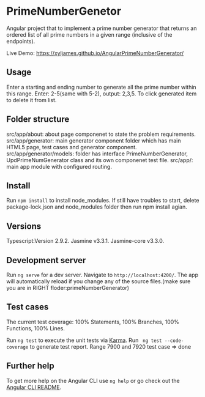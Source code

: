 # PrimeNumberGenetor

Angular project that to implement a prime number generator that
returns an ordered list of all prime numbers in a given range (inclusive of the endpoints).

Live Demo: https://xyljames.github.io/AngularPrimeNumberGenerator/

## Usage

Enter a starting and ending number to generate all the prime number within this range.
Enter: 2-5(same with 5-2), output: 2,3,5. 
To click generated item to delete it  from list.

## Folder structure

src/app/about: about page componenet to state the problem requirements.
src/app/generator: main generator component folder which has main HTML5 page, test cases and generator component.
src/app/generator/models: folder has interface PrimeNumberGenerator, UpdPrimeNumGenerator class and its own componenet test file.
src/app/: main app module with configured routing. 

## Install

Run `npm install` to install node_modules.
If still have troubles to start, delete package-lock.json and node_modules folder then run npm install agian.

## Versions
Typescript:Version 2.9.2.
Jasmine v3.3.1.
Jasmine-core v3.3.0.

## Development server

Run `ng serve` for a dev server. Navigate to `http://localhost:4200/`. The app will automatically reload if you change any of the source files.(make sure you are in RIGHT floder:primeNumberGenerator)

## Test cases
The current test coverage: 100% Statements, 100% Branches, 100% Functions, 100% Lines.

Run `ng test` to execute the unit tests via [Karma](https://karma-runner.github.io).
Run ` ng test --code-coverage` to generate test report.
Range 7900 and 7920 test case => done
 

## Further help

To get more help on the Angular CLI use `ng help` or go check out the [Angular CLI README](https://github.com/angular/angular-cli/blob/master/README.md).
